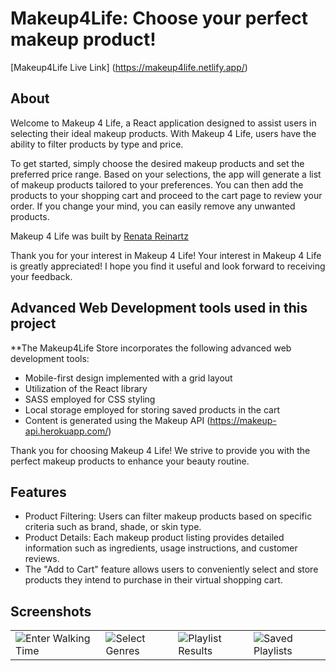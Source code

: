 # Makeup4Life: Choose your perfect makeup product!  

[Makeup4Life Live Link] (https://makeup4life.netlify.app/)

## About

Welcome to Makeup 4 Life, a React application designed to assist users in selecting their ideal makeup products. With Makeup 4 Life, users have the ability to filter products by type and price.

To get started, simply choose the desired makeup products and set the preferred price range. Based on your selections, the app will generate a list of makeup products tailored to your preferences. You can then add the products to your shopping cart and proceed to the cart page to review your order. If you change your mind, you can easily remove any unwanted products.

Makeup 4 Life was built by [Renata Reinartz](https://github.com/renata1026)

Thank you for your interest in Makeup 4 Life!  Your interest in Makeup 4 Life is greatly appreciated! I hope you find it useful and look forward to receiving your feedback.

## Advanced Web Development tools used in this project

**The Makeup4Life Store  incorporates the following advanced web development tools:

* Mobile-first design implemented with a grid layout
* Utilization of the React library
* SASS employed for CSS styling
* Local storage employed for storing saved products in the cart
* Content is generated using the Makeup API (https://makeup-api.herokuapp.com/)

Thank you for choosing Makeup 4 Life! We strive to provide you with the perfect makeup products to enhance your beauty routine.


## Features

* Product Filtering: Users can filter makeup products based on specific criteria such as brand, shade, or skin type.
* Product Details: Each makeup product listing provides detailed information such as ingredients, usage instructions, and customer reviews.
* The "Add to Cart" feature allows users to conveniently select and store products they intend to purchase in their virtual shopping cart. 

## Screenshots


<table>
  <tr>
    <td><img src="./gitHubReadme/WalkTime.png" alt="Enter Walking Time"></td>
    <td><img src="./gitHubReadme/genres.png" alt="Select Genres"></td>
    <td><img src="./gitHubReadme/results.png" alt="Playlist Results"></td>
    <td><img src="./gitHubReadme/savedPlaylists.png" alt="Saved Playlists"></td>
  </tr>
</table>

 




